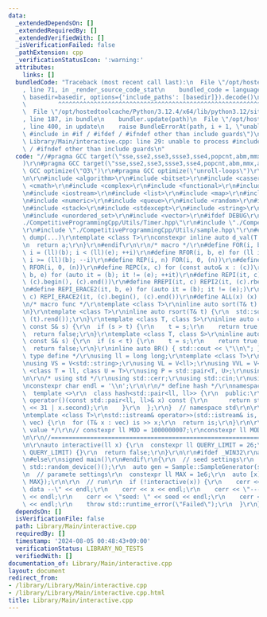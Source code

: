 ```yaml
---
data:
  _extendedDependsOn: []
  _extendedRequiredBy: []
  _extendedVerifiedWith: []
  _isVerificationFailed: false
  _pathExtension: cpp
  _verificationStatusIcon: ':warning:'
  attributes:
    links: []
  bundledCode: "Traceback (most recent call last):\n  File \"/opt/hostedtoolcache/Python/3.12.4/x64/lib/python3.12/site-packages/onlinejudge_verify/documentation/build.py\"\
    , line 71, in _render_source_code_stat\n    bundled_code = language.bundle(stat.path,\
    \ basedir=basedir, options={'include_paths': [basedir]}).decode()\n          \
    \         ^^^^^^^^^^^^^^^^^^^^^^^^^^^^^^^^^^^^^^^^^^^^^^^^^^^^^^^^^^^^^^^^^^^^^^^^^^^^^^^^^\n\
    \  File \"/opt/hostedtoolcache/Python/3.12.4/x64/lib/python3.12/site-packages/onlinejudge_verify/languages/cplusplus.py\"\
    , line 187, in bundle\n    bundler.update(path)\n  File \"/opt/hostedtoolcache/Python/3.12.4/x64/lib/python3.12/site-packages/onlinejudge_verify/languages/cplusplus_bundle.py\"\
    , line 400, in update\n    raise BundleErrorAt(path, i + 1, \"unable to process\
    \ #include in #if / #ifdef / #ifndef other than include guards\")\nonlinejudge_verify.languages.cplusplus_bundle.BundleErrorAt:\
    \ Library/Main/interactive.cpp: line 29: unable to process #include in #if / #ifdef\
    \ / #ifndef other than include guards\n"
  code: "//#pragma GCC target(\"sse,sse2,sse3,ssse3,sse4,popcnt,abm,mmx,avx,avx2,avx512f\"\
    )\r\n#pragma GCC target(\"sse,sse2,sse3,ssse3,sse4,popcnt,abm,mmx,avx\")\r\n#pragma\
    \ GCC optimize(\"O3\")\r\n#pragma GCC optimize(\"unroll-loops\")\r\n#include <immintrin.h>\r\
    \n\r\n#include <algorithm>\r\n#include <bitset>\r\n#include <cassert>\r\n#include\
    \ <cmath>\r\n#include <complex>\r\n#include <functional>\r\n#include <iomanip>\r\
    \n#include <iostream>\r\n#include <list>\r\n#include <map>\r\n#include <memory>\r\
    \n#include <numeric>\r\n#include <queue>\r\n#include <random>\r\n#include <set>\r\
    \n#include <stack>\r\n#include <stdexcept>\r\n#include <string>\r\n#include <unordered_map>\r\
    \n#include <unordered_set>\r\n#include <vector>\r\n#ifdef DEBUG\r\n#include \"\
    ./CompetitiveProgrammingCpp/Utils/Timer.hpp\"\r\n#include \"./CompetitiveProgrammingCpp/Utils/debug.hpp\"\
    \r\n#include \"./CompetitiveProgrammingCpp/Utils/sample.hpp\"\r\n#else\r\n#define\
    \ dump(...)\r\ntemplate <class T>\r\nconstexpr inline auto d_val(T a, T b) {\r\
    \n  return a;\r\n}\r\n#endif\r\n\r\n/* macro */\r\n#define FOR(i, b, e) for (ll\
    \ i = (ll)(b); i < (ll)(e); ++i)\r\n#define RFOR(i, b, e) for (ll i = (ll)((e)-1);\
    \ i >= (ll)(b); --i)\r\n#define REP(i, n) FOR(i, 0, (n))\r\n#define RREP(i, n)\
    \ RFOR(i, 0, (n))\r\n#define REPC(x, c) for (const auto& x : (c))\r\n#define REPI2(it,\
    \ b, e) for (auto it = (b); it != (e); ++it)\r\n#define REPI(it, c) REPI2(it,\
    \ (c).begin(), (c).end())\r\n#define RREPI(it, c) REPI2(it, (c).rbegin(), (c).rend())\r\
    \n#define REPI_ERACE2(it, b, e) for (auto it = (b); it != (e);)\r\n#define REPI_ERACE(it,\
    \ c) REPI_ERACE2(it, (c).begin(), (c).end())\r\n#define ALL(x) (x).begin(), (x).end()\r\
    \n/* macro func */\r\ntemplate <class T>\r\ninline auto sort(T& t) {\r\n  std::sort(ALL(t));\r\
    \n}\r\ntemplate <class T>\r\ninline auto rsort(T& t) {\r\n  std::sort((t).rbegin(),\
    \ (t).rend());\r\n}\r\ntemplate <class T, class S>\r\ninline auto chmax(T& t,\
    \ const S& s) {\r\n  if (s > t) {\r\n    t = s;\r\n    return true;\r\n  }\r\n\
    \  return false;\r\n}\r\ntemplate <class T, class S>\r\ninline auto chmin(T& t,\
    \ const S& s) {\r\n  if (s < t) {\r\n    t = s;\r\n    return true;\r\n  }\r\n\
    \  return false;\r\n}\r\ninline auto BR() { std::cout << \"\\n\"; }\r\n\r\n/*\
    \ type define */\r\nusing ll = long long;\r\ntemplate <class T>\r\nusing V = std::vector<T>;\r\
    \nusing VS = V<std::string>;\r\nusing VL = V<ll>;\r\nusing VVL = V<VL>;\r\ntemplate\
    \ <class T = ll, class U = T>\r\nusing P = std::pair<T, U>;\r\nusing PAIR = P<ll>;\r\
    \n\r\n/* using std */\r\nusing std::cerr;\r\nusing std::cin;\r\nusing std::cout;\r\
    \nconstexpr char endl = '\\n';\r\n\r\n/* define hash */\r\nnamespace std {\r\n\
    \  template <>\r\n  class hash<std::pair<ll, ll>> {\r\n  public:\r\n    size_t\
    \ operator()(const std::pair<ll, ll>& x) const {\r\n      return std::hash<ll>()(x.first\
    \ << 31 | x.second);\r\n    }\r\n  };\r\n}  // namespace std\r\n\r\n/* input */\r\
    \ntemplate <class T>\r\nstd::istream& operator>>(std::istream& is, std::vector<T>&\
    \ vec) {\r\n  for (T& x : vec) is >> x;\r\n  return is;\r\n}\r\n\r\n/* constant\
    \ value */\r\n// constexpr ll MOD = 1000000007;\r\nconstexpr ll MOD = 998244353;\r\
    \n\r\n//=============================================================================================\r\
    \n\r\nauto interactive(ll x) {\r\n  constexpr ll QUERY_LIMIT = 26;\r\n  REP(_,\
    \ QUERY_LIMIT) {}\r\n  return false;\r\n}\r\n\r\n#ifdef _WIN32\r\nauto _main()\r\
    \n#else\r\nsigned main()\r\n#endif\r\n{\r\n  // seed settings\r\n  auto seed =\
    \ std::random_device()();\r\n  auto gen = Sample::SampleGenerator(seed);\r\n\r\
    \n  // paramete settings\r\n  constexpr ll MAX = 1e6;\r\n  auto [x] = gen.generate(PAIR{1,\
    \ MAX});\r\n\r\n  // run\r\n  if (!interactive(x)) {\r\n    cerr << \"-- internal\
    \ data --\" << endl;\r\n    cerr << x << endl;\r\n    cerr << \"-------------------\"\
    \ << endl;\r\n    cerr << \"seed: \" << seed << endl;\r\n    cerr << \"-------------------\"\
    \ << endl;\r\n    throw std::runtime_error(\"Failed\");\r\n  }\r\n}"
  dependsOn: []
  isVerificationFile: false
  path: Library/Main/interactive.cpp
  requiredBy: []
  timestamp: '2024-08-05 00:48:43+09:00'
  verificationStatus: LIBRARY_NO_TESTS
  verifiedWith: []
documentation_of: Library/Main/interactive.cpp
layout: document
redirect_from:
- /library/Library/Main/interactive.cpp
- /library/Library/Main/interactive.cpp.html
title: Library/Main/interactive.cpp
---
```

